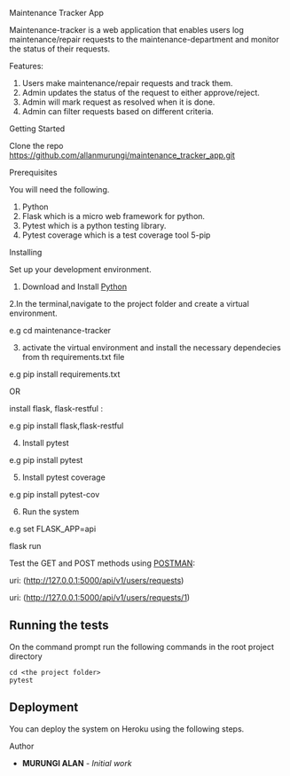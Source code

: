 Maintenance Tracker App

Maintenance-tracker is a web application that enables users log maintenance/repair requests
to the maintenance-department and monitor the status of their requests.

Features:


1. Users make maintenance/repair requests and track them.
2. Admin updates the status of the request to either approve/reject.
3. Admin will mark request as resolved when it is done.
4. Admin can filter requests based on different criteria.


Getting Started


Clone the repo https://github.com/allanmurungi/maintenance_tracker_app.git


Prerequisites

You will need the following.


1. Python 
2. Flask which is a micro web framework for python.
3. Pytest which is  a python testing library.
4. Pytest coverage which is a test coverage tool
5-pip

 Installing

Set up your development environment.


1. Download and Install [Python](https://www.python.org/downloads/)

2.In the terminal,navigate  to the project folder and create a virtual environment.

e.g cd maintenance-tracker


3. activate the virtual environment and install the necessary dependecies from th requirements.txt file

e.g  pip install requirements.txt

 OR 
 
install  flask, flask-restful :


 e.g pip install flask,flask-restful



4. Install pytest


e.g	pip install pytest

	
5. Install pytest coverage


e.g	pip install pytest-cov

	
6. Run the system

e.g
   set FLASK_APP=api
   
   flask run
   
   Test the GET and POST methods using [POSTMAN](https://www.getpostman.com/):
   
   uri: (http://127.0.0.1:5000/api/v1/users/requests)
   
   uri: (http://127.0.0.1:5000/api/v1/users/requests/1)

    

## Running the tests

On the command prompt run the following commands in the root project directory

```
cd <the project folder>
pytest
```

## Deployment

You can deploy the system on Heroku using the following steps.


Author

* **MURUNGI ALAN** - *Initial work*


